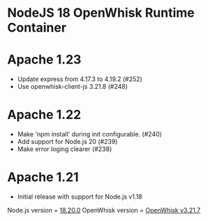 <!--
#
# Licensed to the Apache Software Foundation (ASF) under one or more
# contributor license agreements.  See the NOTICE file distributed with
# this work for additional information regarding copyright ownership.
# The ASF licenses this file to You under the Apache License, Version 2.0
# (the "License"); you may not use this file except in compliance with
# the License.  You may obtain a copy of the License at
#
#     http://www.apache.org/licenses/LICENSE-2.0
#
# Unless required by applicable law or agreed to in writing, software
# distributed under the License is distributed on an "AS IS" BASIS,
# WITHOUT WARRANTIES OR CONDITIONS OF ANY KIND, either express or implied.
# See the License for the specific language governing permissions and
# limitations under the License.
#
-->

# NodeJS 18 OpenWhisk Runtime Container

# Apache 1.23
- Update express from 4.17.3 to 4.19.2 (#252)
- Use openwhisk-client-js 3.21.8 (#248)

# Apache 1.22
- Make 'npm install' during init configurable. (#240)
- Add support for Node.js 20 (#239)
- Make error loging clearer (#238)

# Apache 1.21
  - Initial release with support for Node.js v1.18

Node.js version = [18.20.0](https://nodejs.org/en/blog/release/v18.20.0/)
OpenWhisk version = [OpenWhisk v3.21.7](https://www.npmjs.com/package/openwhisk)
